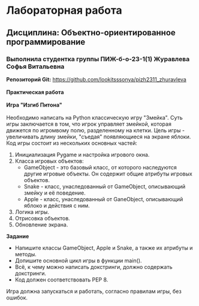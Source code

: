 # Лабораторная работа 
## **Дисциплина**: Объектно-ориентированное программирование
### Выполнила студентка группы ПИЖ-б-о-23-1(1) Журавлева Софья Витальевна 
**Репозиторий Git:** https://github.com/lookitsssonya/pizh2311_zhuravleva  <br></br>
**Практическая работа**   <br></br>
**Игра "Изгиб Питона"**   <br></br>
Необходимо написать на Python классическую игру "Змейка".
Суть игры заключается в том, что игрок управляет змейкой, которая движется по игромвому полю, разделенному на клетки.
Цель игры - увеличивать длину змейки, "съедая" появляющиеся на экране яблоки.   
Код игры состоит из нескольких основных частей:
1. Инициализация Pygame и настройка игрового окна.
2. Класса игровых объектов:
    - GameObject - это базовый класс, от которого наследуются другие игровые объекты. Он содержит общие атрибуты игровых объектов.
    - Snake - класс, унаследованный от GameObject, описывающий змейку и её поведение.
    - Apple - класс, унаследованный от GaneObject, описывающий яблоко и действия с ним. 
3. Логика игры.
4. Отрисовка объектов.
5. Обновление экрана. 

**Задание**   
- Напишите классы GameObject, Apple и Snake, а также их атрибуты и методы.
- Допишите основной цикл игры в функции main().
- Всё, к чему можно написать докстринги, должно содержать докстринги.
- Код должен соответствовать PEP 8.
     
Игра должна запускаться и работать, согласно правилам игры, без ошибок.



